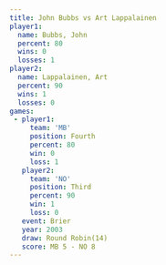 ```yaml
---
title: John Bubbs vs Art Lappalainen
player1:                
  name: Bubbs, John     
  percent: 80           
  wins: 0               
  losses: 1             
player2:                
  name: Lappalainen, Art
  percent: 90           
  wins: 1               
  losses: 0             
games:
 - player1:          
     team: 'MB'      
     position: Fourth
     percent: 80     
     win: 0          
     loss: 1         
   player2:         
     team: 'NO'     
     position: Third
     percent: 90    
     win: 1         
     loss: 0        
   event: Brier         
   year: 2003           
   draw: Round Robin(14)
   score: MB 5 - NO 8   
---
```

